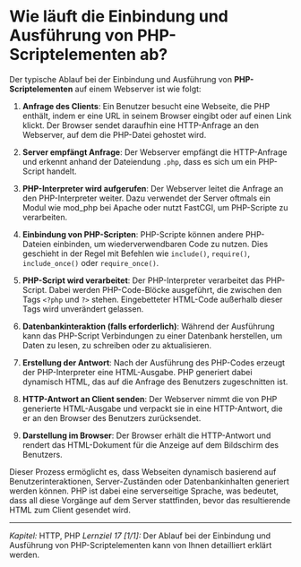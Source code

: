 # Wie läuft die Einbindung und Ausführung von PHP-Scriptelementen ab?

Der typische Ablauf bei der Einbindung und Ausführung von **PHP-Scriptelementen** auf einem Webserver ist wie folgt:

1. **Anfrage des Clients**: Ein Benutzer besucht eine Webseite, die PHP enthält, indem er eine URL in seinem Browser eingibt oder auf einen Link klickt. Der Browser sendet daraufhin eine HTTP-Anfrage an den Webserver, auf dem die PHP-Datei gehostet wird.

2. **Server empfängt Anfrage**: Der Webserver empfängt die HTTP-Anfrage und erkennt anhand der Dateiendung `.php`, dass es sich um ein PHP-Script handelt.

3. **PHP-Interpreter wird aufgerufen**: Der Webserver leitet die Anfrage an den PHP-Interpreter weiter. Dazu verwendet der Server oftmals ein Modul wie mod_php bei Apache oder nutzt FastCGI, um PHP-Scripte zu verarbeiten.

4. **Einbindung von PHP-Scripten**: PHP-Scripte können andere PHP-Dateien einbinden, um wiederverwendbaren Code zu nutzen. Dies geschieht in der Regel mit Befehlen wie `include()`, `require()`, `include_once()` oder `require_once()`.

5. **PHP-Script wird verarbeitet**: Der PHP-Interpreter verarbeitet das PHP-Script. Dabei werden PHP-Code-Blöcke ausgeführt, die zwischen den Tags `<?php` und `?>` stehen. Eingebetteter HTML-Code außerhalb dieser Tags wird unverändert gelassen.

6. **Datenbankinteraktion (falls erforderlich)**: Während der Ausführung kann das PHP-Script Verbindungen zu einer Datenbank herstellen, um Daten zu lesen, zu schreiben oder zu aktualisieren.

7. **Erstellung der Antwort**: Nach der Ausführung des PHP-Codes erzeugt der PHP-Interpreter eine HTML-Ausgabe. PHP generiert dabei dynamisch HTML, das auf die Anfrage des Benutzers zugeschnitten ist.

8. **HTTP-Antwort an Client senden**: Der Webserver nimmt die von PHP generierte HTML-Ausgabe und verpackt sie in eine HTTP-Antwort, die er an den Browser des Benutzers zurücksendet.

9. **Darstellung im Browser**: Der Browser erhält die HTTP-Antwort und rendert das HTML-Dokument für die Anzeige auf dem Bildschirm des Benutzers.

Dieser Prozess ermöglicht es, dass Webseiten dynamisch basierend auf Benutzerinteraktionen, Server-Zuständen oder Datenbankinhalten generiert werden können. PHP ist dabei eine serverseitige Sprache, was bedeutet, dass all diese Vorgänge auf dem Server stattfinden, bevor das resultierende HTML zum Client gesendet wird.

---

_Kapitel:_ HTTP, PHP
_Lernziel 17 \[1/1\]:_ Der Ablauf bei der Einbindung und Ausführung von PHP-Scriptelementen kann von Ihnen detailliert erklärt werden.
